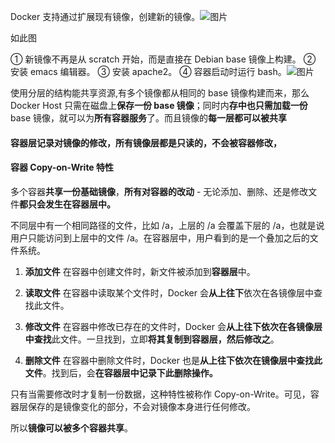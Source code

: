 Docker 支持通过扩展现有镜像，创建新的镜像。![图片](http://mmbiz.qpic.cn/mmbiz_png/Hia4HVYXRicqFEMKBODWC1dUhel7ZP5umPaqkbT8QpCjmE8yW4nicr7Tc9x9iaUY2ggVYEcPL4Lfmao69PgKb3XOTQ/640?wx_fmt=png&wxfrom=5&wx_lazy=1&wx_co=1)

如此图

① 新镜像不再是从 scratch 开始，而是直接在 Debian base 镜像上构建。
② 安装 emacs 编辑器。
③ 安装 apache2。
④ 容器启动时运行 bash。![图片](http://mmbiz.qpic.cn/mmbiz_png/Hia4HVYXRicqFEMKBODWC1dUhel7ZP5umPmIx4x6MY4SAnKoLOibiahqQpKuEISvrGhKJLmZ84qQgUqwJLlZutLFsg/640?wx_fmt=png&wxfrom=5&wx_lazy=1&wx_co=1)

使用分层的结构能共享资源,有多个镜像都从相同的 base 镜像构建而来，那么 Docker Host 只需在磁盘上**保存一份 base 镜像**；同时内**存中也只需加载一份** base 镜像，就可以为**所有容器服务**了。而且镜像的**每一层都可以被共享**

#### 容器层记录对镜像的修改，所有镜像层都是只读的，不会被容器修改，

#### 容器 Copy-on-Write 特性

多个容器**共享一份基础镜像**，**所有对容器的改动** - 无论添加、删除、还是修改文件**都只会发生在容器层中。**

不同层中有一个相同路径的文件，比如 /a，上层的 /a 会覆盖下层的 /a，也就是说用户只能访问到上层中的文件 /a。在容器层中，用户看到的是一个叠加之后的文件系统。

1. **添加文件**
   在容器中创建文件时，新文件被添加到**容器层**中。
2. **读取文件**
   在容器中读取某个文件时，Docker 会**从上往下**依次在各镜像层中查找此文件。

3. **修改文件**
   在容器中修改已存在的文件时，Docker 会**从上往下依次在各镜像层中查找**此文件。一旦找到，立即**将其复制到容器层，然后修改之**。
4. **删除文件**
   在容器中删除文件时，Docker 也是**从上往下依次在镜像层中查找此文件**。找到后，会**在容器层中记录下此删除操作。**

只有当需要修改时才复制一份数据，这种特性被称作 Copy-on-Write。可见，容器层保存的是镜像变化的部分，不会对镜像本身进行任何修改。

所以**镜像可以被多个容器共享**。